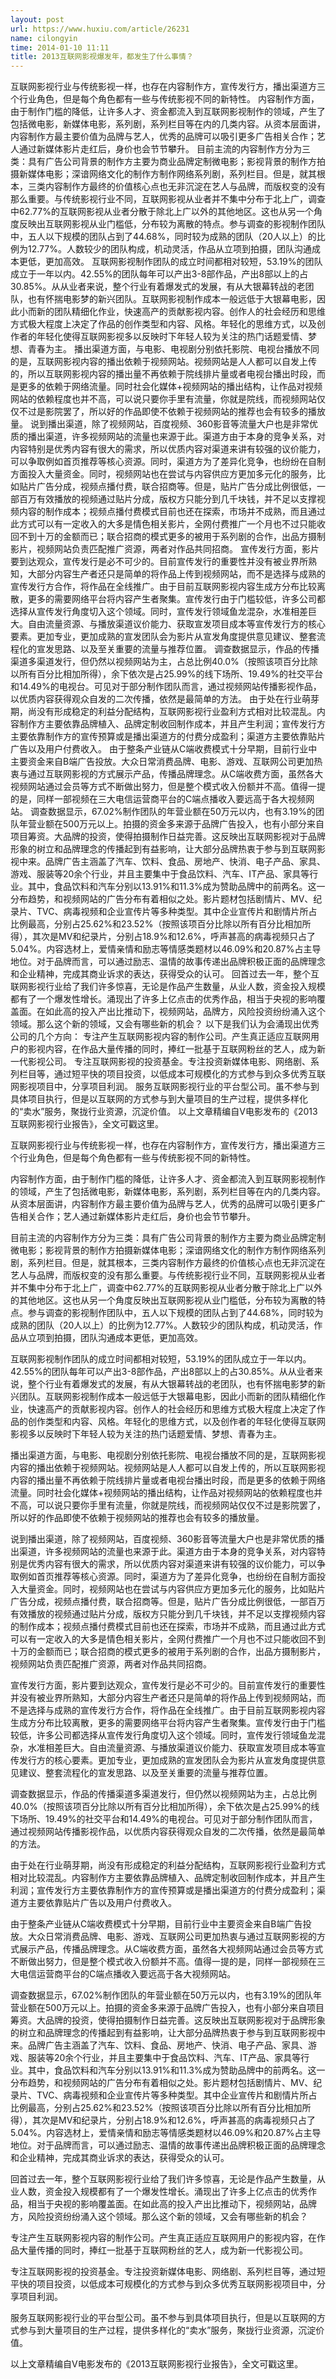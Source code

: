 ```yaml
---
layout: post
url: https://www.huxiu.com/article/26231
name: cilongyin
time: 2014-01-10 11:11
title: 2013互联网影视爆发年，都发生了什么事情？
---
```

互联网影视行业与传统影视一样，也存在内容制作方，宣传发行方，播出渠道方三个行业角色，但是每个角色都有一些与传统影视不同的新特性。 内容制作方面，由于制作门槛的降低，让许多人才、资金都流入到互联网影视制作的领域，产生了包括微电影，新媒体电影，系列剧，系列栏目等在内的几类内容。从资本层面讲，内容制作方最主要价值为品牌与艺人，优秀的品牌可以吸引更多广告相关合作；艺人通过新媒体影片走红后，身价也会节节攀升。 目前主流的内容制作方分为三类：具有广告公司背景的制作方主要为商业品牌定制微电影；影视背景的制作方拍摄新媒体电影；深谙网络文化的制作方制作网络系列剧，系列栏目。但是，就其根本，三类内容制作方最终的价值核心点也无非沉淀在艺人与品牌，而版权变的没有那么重要。与传统影视行业不同，互联网影视从业者并不集中分布于北上广，调查中62.77%的互联网影视从业者分散于除北上广以外的其他地区。这也从另一个角度反映出互联网影视从业门槛低，分布较为离散的特点。参与调查的影视制作团队中，五人以下规模的团队占到了44.68%，同时较为成熟的团队（20人以上）的比例为12.77%。人数较少的团队构成，机动灵活，作品从立项到拍摄，团队沟通成本更低，更加高效。 互联网影视制作团队的成立时间都相对较短，53.19%的团队成立于一年以内。42.55%的团队每年可以产出3-8部作品，产出8部以上的占30.85%。从从业者来说，整个行业有着爆发式的发展，有从大银幕转战的老团队，也有怀揣电影梦的新兴团队。互联网影视制作成本一般远低于大银幕电影，因此小而新的团队精细化作业，快速高产的贡献影视内容。创作人的社会经历和思维方式极大程度上决定了作品的创作类型和内容、风格。年轻化的思维方式，以及创作者的年轻化使得互联网影视多以反映时下年轻人较为关注的热门话题爱情、梦想、青春为主。 播出渠道方面，与电影、电视剧分别依托影院、电视台播放不同的是，互联网影视内容的播出依赖于视频网站。视频网站是人人都可以自发上传的，所以互联网影视内容的播出量不再依赖于院线排片量或者电视台播出时段，而是更多的依赖于网络流量。同时社会化媒体+视频网站的播出结构，让作品对视频网站的依赖程度也并不高，可以说只要你手里有流量，你就是院线，而视频网站仅仅不过是影院罢了，所以好的作品即使不依赖于视频网站的推荐也会有较多的播放量。 说到播出渠道，除了视频网站，百度视频、360影音等流量大户也是非常优质的播出渠道，许多视频网站的流量也来源于此。渠道方由于本身的竞争关系，对内容特别是优秀内容有很大的需求，所以优质内容对渠道来讲有较强的议价能力，可以争取例如首页推荐等核心资源。同时，渠道方为了差异化竞争，也纷纷在自制方面投入大量资金。同时，视频网站也在尝试与内容供应方更加多元化的服务，比如贴片广告分成，视频点播付费，联合招商等。但是，贴片广告分成比例很低，一部百万有效播放的视频通过贴片分成，版权方只能分到几千块钱，并不足以支撑视频内容的制作成本；视频点播付费模式目前也还在探索，市场并不成熟，而且通过此方式可以有一定收入的大多是情色相关影片，全网付费推广一个月也不过只能收回不到十万的金额而已；联合招商的模式更多的被用于系列剧的合作，出品方摄制影片，视频网站负责匹配推广资源，两者对作品共同招商。 宣传发行方面，影片要到达观众，宣传发行是必不可少的。目前宣传发行的重要性并没有被业界所熟知，大部分内容生产者还只是简单的将作品上传到视频网站，而不是选择与成熟的宣传发行方合作，将作品在全线推广。由于目前互联网影视内容生成方分布比较离散，更多的需要网络平台将内容产生者聚集。宣传发行由于门槛较低，许多公司都选择从宣传发行角度切入这个领域。同时，宣传发行领域鱼龙混杂，水准相差巨大。自由流量资源、与播放渠道议价能力、获取宣发项目成本等宣传发行方的核心要素。更加专业，更加成熟的宣发团队会为影片从宣发角度提供意见建议、整套流程化的宣发思路、以及至关重要的流量与推荐位置。 调查数据显示，作品的传播渠道多渠道发行，但仍然以视频网站为主，占总比例40.0%（按照该项百分比除以所有百分比相加所得），余下依次是占25.99%的线下场所、19.49%的社交平台和14.49%的电视台。可见对于部分制作团队而言，通过视频网站传播影视作品，以优质内容获得观众自发的二次传播，依然是最简单的方法。 由于处在行业萌芽期，尚没有形成稳定的利益分配结构，互联网影视行业盈利方式相对比较混乱。内容制作方主要依靠品牌植入、品牌定制收回制作成本，并且产生利润；宣传发行方主要依靠制作方的宣传预算或是播出渠道方的付费分成盈利；渠道方主要依靠贴片广告以及用户付费收入。 由于整条产业链从C端收费模式十分早期，目前行业中主要资金来自B端广告投放。大众日常消费品牌、电影、游戏、互联网公司更加热衷与通过互联网影视的方式展示产品，传播品牌理念。从C端收费方面，虽然各大视频网站通过会员等方式不断做出努力，但是整个模式收入份额并不高。值得一提的是，同样一部视频在三大电信运营商平台的C端点播收入要远高于各大视频网站。 调查数据显示，67.02%制作团队的年营业额在50万元以内，也有3.19%的团队年营业额在500万元以上。拍摄的资金多来源于品牌广告投入，也有小部分来自项目筹资。大品牌的投资，使得拍摄制作日益完善。这反映出互联网影视对于品牌形象的树立和品牌理念的传播起到有益影响，让大部分品牌热衷于参与到互联网影视中来。品牌广告主涵盖了汽车、饮料、食品、房地产、快消、电子产品、家具、游戏、服装等20余个行业，并且主要集中于食品饮料、汽车、IT产品、家具等行业。其中，食品饮料和汽车分别以13.91%和11.3%成为赞助品牌中的前两名。这一分布趋势，和视频网站的广告分布有着相似之处。影片题材包括剧情片、MV、纪录片、TVC、病毒视频和企业宣传片等多种类型。其中企业宣传片和剧情片所占比例最高，分别占25.62%和23.52%（按照该项百分比除以所有百分比相加所得），其次是MV和纪录片，分别占18.9%和12.6%，呼声甚高的病毒视频只占了5.04%。内容选材上，爱情亲情和励志等情感类题材以46.09%和20.87%占主导地位。对于品牌而言，可以通过励志、温情的故事传递出品牌积极正面的品牌理念和企业精神，完成其商业诉求的表达，获得受众的认可。 回首过去一年，整个互联网影视行业给了我们许多惊喜，无论是作品产生数量，从业人数，资金投入规模都有了一个爆发性增长。涌现出了许多上亿点击的优秀作品，相当于央视的影响覆盖面。在如此高的投入产出比推动下，视频网站，品牌方，风险投资纷纷涌入这个领域。那么这个新的领域，又会有哪些新的机会？ 以下是我们认为会涌现出优秀公司的几个方向： 专注产生互联网影视内容的制作公司。产生真正适应互联网用户的影视内容，在作品大量传播的同时，捧红一批基于互联网粉丝的艺人，成为新一代影视公司。 专注互联网影视的投资基金。专注投资新媒体电影、网络剧、系列栏目等，通过短平快的项目投资，以低成本可规模化的方式参与到众多优秀互联网影视项目中，分享项目利润。 服务互联网影视行业的平台型公司。虽不参与到具体项目执行，但是以互联网的方式参与到大量项目的生产过程，提供多样化的“卖水”服务，聚拢行业资源，沉淀价值。 以上文章精编自V电影发布的《2013互联网影视行业报告》，全文可戳这里。

互联网影视行业与传统影视一样，也存在内容制作方，宣传发行方，播出渠道方三个行业角色，但是每个角色都有一些与传统影视不同的新特性。

内容制作方面，由于制作门槛的降低，让许多人才、资金都流入到互联网影视制作的领域，产生了包括微电影，新媒体电影，系列剧，系列栏目等在内的几类内容。从资本层面讲，内容制作方最主要价值为品牌与艺人，优秀的品牌可以吸引更多广告相关合作；艺人通过新媒体影片走红后，身价也会节节攀升。

目前主流的内容制作方分为三类：具有广告公司背景的制作方主要为商业品牌定制微电影；影视背景的制作方拍摄新媒体电影；深谙网络文化的制作方制作网络系列剧，系列栏目。但是，就其根本，三类内容制作方最终的价值核心点也无非沉淀在艺人与品牌，而版权变的没有那么重要。与传统影视行业不同，互联网影视从业者并不集中分布于北上广，调查中62.77%的互联网影视从业者分散于除北上广以外的其他地区。这也从另一个角度反映出互联网影视从业门槛低，分布较为离散的特点。参与调查的影视制作团队中，五人以下规模的团队占到了44.68%，同时较为成熟的团队（20人以上）的比例为12.77%。人数较少的团队构成，机动灵活，作品从立项到拍摄，团队沟通成本更低，更加高效。

互联网影视制作团队的成立时间都相对较短，53.19%的团队成立于一年以内。42.55%的团队每年可以产出3-8部作品，产出8部以上的占30.85%。从从业者来说，整个行业有着爆发式的发展，有从大银幕转战的老团队，也有怀揣电影梦的新兴团队。互联网影视制作成本一般远低于大银幕电影，因此小而新的团队精细化作业，快速高产的贡献影视内容。创作人的社会经历和思维方式极大程度上决定了作品的创作类型和内容、风格。年轻化的思维方式，以及创作者的年轻化使得互联网影视多以反映时下年轻人较为关注的热门话题爱情、梦想、青春为主。

播出渠道方面，与电影、电视剧分别依托影院、电视台播放不同的是，互联网影视内容的播出依赖于视频网站。视频网站是人人都可以自发上传的，所以互联网影视内容的播出量不再依赖于院线排片量或者电视台播出时段，而是更多的依赖于网络流量。同时社会化媒体+视频网站的播出结构，让作品对视频网站的依赖程度也并不高，可以说只要你手里有流量，你就是院线，而视频网站仅仅不过是影院罢了，所以好的作品即使不依赖于视频网站的推荐也会有较多的播放量。

说到播出渠道，除了视频网站，百度视频、360影音等流量大户也是非常优质的播出渠道，许多视频网站的流量也来源于此。渠道方由于本身的竞争关系，对内容特别是优秀内容有很大的需求，所以优质内容对渠道来讲有较强的议价能力，可以争取例如首页推荐等核心资源。同时，渠道方为了差异化竞争，也纷纷在自制方面投入大量资金。同时，视频网站也在尝试与内容供应方更加多元化的服务，比如贴片广告分成，视频点播付费，联合招商等。但是，贴片广告分成比例很低，一部百万有效播放的视频通过贴片分成，版权方只能分到几千块钱，并不足以支撑视频内容的制作成本；视频点播付费模式目前也还在探索，市场并不成熟，而且通过此方式可以有一定收入的大多是情色相关影片，全网付费推广一个月也不过只能收回不到十万的金额而已；联合招商的模式更多的被用于系列剧的合作，出品方摄制影片，视频网站负责匹配推广资源，两者对作品共同招商。

宣传发行方面，影片要到达观众，宣传发行是必不可少的。目前宣传发行的重要性并没有被业界所熟知，大部分内容生产者还只是简单的将作品上传到视频网站，而不是选择与成熟的宣传发行方合作，将作品在全线推广。由于目前互联网影视内容生成方分布比较离散，更多的需要网络平台将内容产生者聚集。宣传发行由于门槛较低，许多公司都选择从宣传发行角度切入这个领域。同时，宣传发行领域鱼龙混杂，水准相差巨大。自由流量资源、与播放渠道议价能力、获取宣发项目成本等宣传发行方的核心要素。更加专业，更加成熟的宣发团队会为影片从宣发角度提供意见建议、整套流程化的宣发思路、以及至关重要的流量与推荐位置。

调查数据显示，作品的传播渠道多渠道发行，但仍然以视频网站为主，占总比例40.0%（按照该项百分比除以所有百分比相加所得），余下依次是占25.99%的线下场所、19.49%的社交平台和14.49%的电视台。可见对于部分制作团队而言，通过视频网站传播影视作品，以优质内容获得观众自发的二次传播，依然是最简单的方法。

由于处在行业萌芽期，尚没有形成稳定的利益分配结构，互联网影视行业盈利方式相对比较混乱。内容制作方主要依靠品牌植入、品牌定制收回制作成本，并且产生利润；宣传发行方主要依靠制作方的宣传预算或是播出渠道方的付费分成盈利；渠道方主要依靠贴片广告以及用户付费收入。

由于整条产业链从C端收费模式十分早期，目前行业中主要资金来自B端广告投放。大众日常消费品牌、电影、游戏、互联网公司更加热衷与通过互联网影视的方式展示产品，传播品牌理念。从C端收费方面，虽然各大视频网站通过会员等方式不断做出努力，但是整个模式收入份额并不高。值得一提的是，同样一部视频在三大电信运营商平台的C端点播收入要远高于各大视频网站。

调查数据显示，67.02%制作团队的年营业额在50万元以内，也有3.19%的团队年营业额在500万元以上。拍摄的资金多来源于品牌广告投入，也有小部分来自项目筹资。大品牌的投资，使得拍摄制作日益完善。这反映出互联网影视对于品牌形象的树立和品牌理念的传播起到有益影响，让大部分品牌热衷于参与到互联网影视中来。品牌广告主涵盖了汽车、饮料、食品、房地产、快消、电子产品、家具、游戏、服装等20余个行业，并且主要集中于食品饮料、汽车、IT产品、家具等行业。其中，食品饮料和汽车分别以13.91%和11.3%成为赞助品牌中的前两名。这一分布趋势，和视频网站的广告分布有着相似之处。影片题材包括剧情片、MV、纪录片、TVC、病毒视频和企业宣传片等多种类型。其中企业宣传片和剧情片所占比例最高，分别占25.62%和23.52%（按照该项百分比除以所有百分比相加所得），其次是MV和纪录片，分别占18.9%和12.6%，呼声甚高的病毒视频只占了5.04%。内容选材上，爱情亲情和励志等情感类题材以46.09%和20.87%占主导地位。对于品牌而言，可以通过励志、温情的故事传递出品牌积极正面的品牌理念和企业精神，完成其商业诉求的表达，获得受众的认可。

回首过去一年，整个互联网影视行业给了我们许多惊喜，无论是作品产生数量，从业人数，资金投入规模都有了一个爆发性增长。涌现出了许多上亿点击的优秀作品，相当于央视的影响覆盖面。在如此高的投入产出比推动下，视频网站，品牌方，风险投资纷纷涌入这个领域。那么这个新的领域，又会有哪些新的机会？

专注产生互联网影视内容的制作公司。产生真正适应互联网用户的影视内容，在作品大量传播的同时，捧红一批基于互联网粉丝的艺人，成为新一代影视公司。

专注互联网影视的投资基金。专注投资新媒体电影、网络剧、系列栏目等，通过短平快的项目投资，以低成本可规模化的方式参与到众多优秀互联网影视项目中，分享项目利润。

服务互联网影视行业的平台型公司。虽不参与到具体项目执行，但是以互联网的方式参与到大量项目的生产过程，提供多样化的“卖水”服务，聚拢行业资源，沉淀价值。

以上文章精编自V电影发布的《2013互联网影视行业报告》，全文可戳这里。

